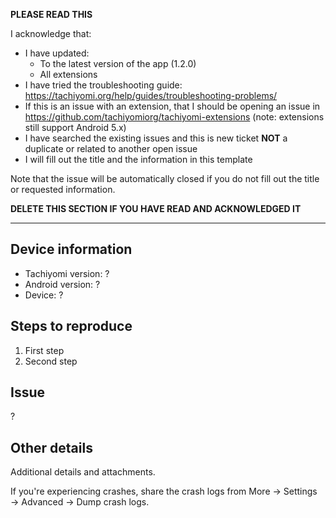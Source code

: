 **PLEASE READ THIS**

I acknowledge that:

- I have updated:
  - To the latest version of the app (1.2.0)
  - All extensions
- I have tried the troubleshooting guide: https://tachiyomi.org/help/guides/troubleshooting-problems/
- If this is an issue with an extension, that I should be opening an issue in https://github.com/tachiyomiorg/tachiyomi-extensions (note: extensions still support Android 5.x)
- I have searched the existing issues and this is new ticket **NOT** a duplicate or related to another open issue
- I will fill out the title and the information in this template

Note that the issue will be automatically closed if you do not fill out the title or requested information.

**DELETE THIS SECTION IF YOU HAVE READ AND ACKNOWLEDGED IT**

---

## Device information
* Tachiyomi version: ?
* Android version: ?
* Device: ?

## Steps to reproduce
1. First step
2. Second step

## Issue
?

## Other details
Additional details and attachments.

If you're experiencing crashes, share the crash logs from More → Settings → Advanced → Dump crash logs.
